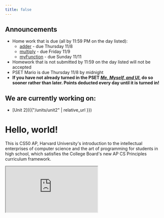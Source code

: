 ```yaml
---
title: false
---
```


## Announcements
  - Home work that is due (all by 11:59 PM on the day listed):
    - <a href="https://lab.cs50.io/Candib80/cs50labs/c/adder" target="_blank">adder</a> - due Thursday 11/8
    - <a href="https://lab.cs50.io/Candib80/cs50labs/c/mult" target="_blank">multiply</a> - due Friday 11/9
    - <a href="https://lab.cs50.io/Candib80/cs50labs/c/myFunction" target="_blank">myFunction</a> - due Sunday 11/11
  - Homework that is not submitted by 11:59 on the day listed will not be accepted
  - PSET Mario is due Thursday 11/8 by midnight
  - **If you have not already turned in the PSET *<a href="https://docs.cs50.net/2018/ap/problems/ui/ui.html" target="_blank">Me, Myself, and UI</a>*, do so sooner rather than later. Points deducted every day until it is turned in!**
  
## We are currently working on:
* [Unit 2]({{"/units/unit2" | relative_url }})

# Hello, world!

This is CS50 AP, Harvard University's introduction to the intellectual enterprises of computer science and the art of programming for students in high school, which satisfies the College Board's new AP CS Principles curriculum framework.

<iframe src="https://www.youtube.com/embed/tZxLMIk_SaY?playlist=GAB6Gm7pTTA"></iframe>
